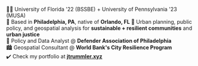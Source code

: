 👨‍🎓 University of Florida '22 (BSSBE) + University of Pennsylvania '23 (MUSA)  
📍 Based in **Philadelphia, PA**, native of **Orlando, FL**
🌟 Urban planning, public policy, and geospatial analysis for **sustainable + resilient communities** and **urban justice**  
🔗 Policy and Data Analyst @ **Defender Association of Philadelphia**  
🏙️ Geospatial Consultant @ **World Bank's City Resilience Program**  
✔️ Check my portfolio at **[jtrummler.xyz](https://jtrummler.xyz)**  



<!--
**jtrummler/jtrummler** is a ✨ _special_ ✨ repository because its `README.md` (this file) appears on your GitHub profile.

Here are some ideas to get you started:

- 🔭 I’m currently working on ...
- 🌱 I’m currently learning ...
- 👯 I’m looking to collaborate on ...
- 🤔 I’m looking for help with ...
- 💬 Ask me about ...
- 📫 How to reach me: ...
- 😄 Pronouns: ...
- ⚡ Fun fact: ...
-->
